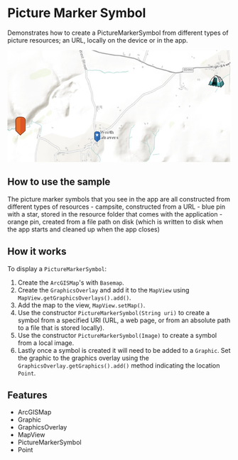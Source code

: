 <h1>Picture Marker Symbol</h1>

<p>Demonstrates how to create a PictureMarkerSymbol from different types of picture resources; an URL, locally on the device or in the app.</p>

<p><img src="PictureMarkerSymbol.png"/></p>

<h2>How to use the sample</h2>

<p>The picture marker symbols that you see in the app are all constructed from different types of resources
    - campsite,  constructed from a URL
    - blue pin with a star, stored in the resource folder that comes with the application
    - orange pin, created from a file path on disk (which is written to disk when the app starts and cleaned up when the app closes)</p>

<h2>How it works</h2>

<p>To display a <code>PictureMarkerSymbol</code>:</p>

<ol>
    <li>Create the <code>ArcGISMap</code>'s with <code>Basemap</code>.</li>
    <li>Create the <code>GraphicsOverlay</code> and add it to the <code>MapView</code> using <code>MapView.getGraphicsOverlays().add()</code>.</li>
    <li>Add the map to the view, <code>MapView.setMap()</code>. </li>
    <li>Use the constructor <code>PictureMarkerSymbol(String uri)</code> to create a symbol from a specified URI (URL, a web page, or from an absolute path to a file that is stored locally).</li>
    <li>Use the constructor <code>PictureMarkerSymbol(Image)</code> to create a symbol from a local image. </li>
    <li>Lastly once a symbol is created it will need to be added to a <code>Graphic</code>. Set the graphic to the graphics overlay using the <code>GraphicsOverlay.getGraphics().add()</code> method indicating the location <code>Point</code>.</li>
</ol>

<h2>Features</h2>

<ul>
    <li>ArcGISMap</li>
    <li>Graphic</li>
    <li>GraphicsOverlay</li>
    <li>MapView</li>
    <li>PictureMarkerSymbol</li>
    <li>Point</li>
</ul>


